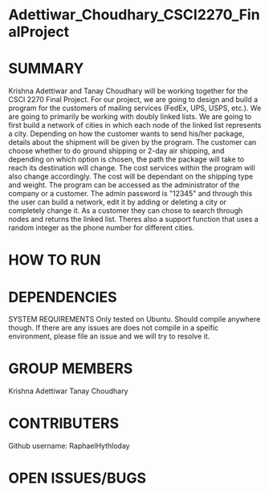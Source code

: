 # Adettiwar_Choudhary_CSCI2270_FinalProject

# SUMMARY
Krishna Adettiwar and Tanay Choudhary will be working together for the CSCI 2270 Final Project. For our project, we are going to design and build a program for the customers of mailing services (FedEx, UPS, USPS, etc.). We are going to primarily be working with doubly linked lists. We are going to first build a network of cities in which each node of the linked list represents a city. Depending on how the customer wants to send his/her package, details about the shipment will be given by the program. The customer can choose whether to do ground shipping or 2-day air shipping, and depending on which option is chosen, the path the package will take to reach its destination will change. The cost services within the program will also change accordingly. The cost will be dependant on the shipping type and weight. The program can be accessed as the administrator of the company or a customer. The admin password is "12345" and through this the user can build a network, edit it by adding or deleting a city or completely change it. As a customer they can chose to search through nodes and returns the linked list. Theres also a support function that uses a random integer as the phone number for different cities. 

# HOW TO RUN


# DEPENDENCIES

SYSTEM REQUIREMENTS
Only tested on Ubuntu. Should compile anywhere though. If there are any issues are does not compile in a speific environment, please file an issue and we will try to resolve it.

# GROUP MEMBERS
Krishna Adettiwar
Tanay Choudhary

# CONTRIBUTERS
Github username: RaphaelHythloday

# OPEN ISSUES/BUGS
